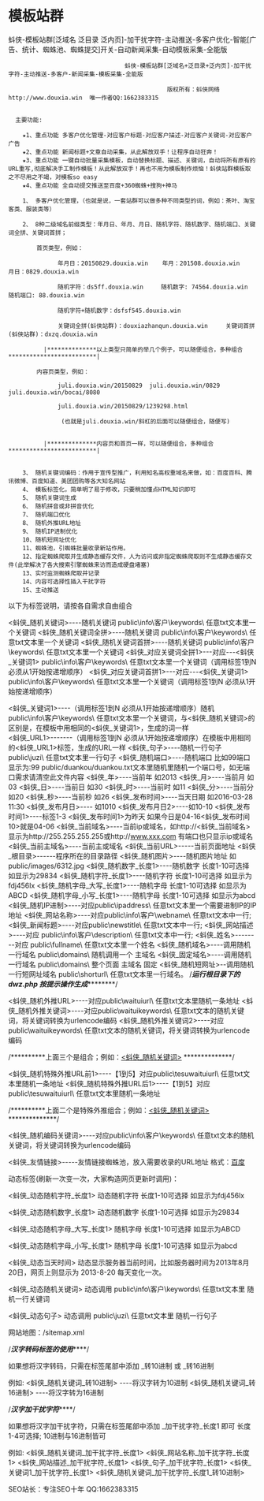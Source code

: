 # 模板站群
蚪侠-模板站群[泛域名 泛目录 泛内页]-加干扰字符-主动推送-多客户优化-智能[广告、统计、蜘蛛池、蜘蛛提交]开关-自动新闻采集-自动模板采集-全能版
 

                                     蚪侠-模板站群[泛域名+泛目录+泛内页]-加干扰字符-主动推送-多客户-新闻采集-模板采集-全能版

                                                 版权所有：蚪侠网络 http://www.douxia.win  唯一作者QQ:1662383315


      主要功能:

        ★1、重点功能 多客户优化管理-对应客户标题-对应客户描述-对应客户关键词-对应客户广告
        ★2、重点功能 新闻标题+文章自动采集，从此解放双手！让程序自动狂奔！
        ★3、重点功能 一键自动批量采集模板，自动替换标题、描述、关键词，自动将所有原有的URL重写,彻底解决手工制作模板！从此解放双手！再也不用为模板制作烦恼！蚪侠站群模板取之不尽用之不竭，对模板so easy
        ★4、重点功能 全自动提交推送至百度+360蜘蛛+搜狗+神马

        1、 多客户优化管理，（也就是说，一套站群可以做多种不同类型的词，例如：茶叶、淘宝客类、服装类等）

        2、 8种二级域名前缀类型：年月日、年月、月日、随机字符、随机数字、随机端口、关键词全拼、关键词首拼；

            首页类型，例如：

                  年月日：20150829.douxia.win    年月：201508.douxia.win    月日：0829.douxia.win

                  随机字符：ds5ff.douxia.win     随机数字: 74564.douxia.win  随机端口: 88.douxia.win
                  
                  随机字符+随机数字：dsfsf545.douxia.win
                 
                  关键词全拼(蚪侠站群)：douxiazhanqun.douxia.win     关键词首拼(蚪侠站群)：dxzq.douxia.win
 
              |**************以上类型只简单的举几个例子，可以随便组合，多种组合*************************|

            内容页类型，例如：
               
                  juli.douxia.win/20150829  juli.douxia.win/0829    juli.douxia.win/bocai/8080

                  juli.douxia.win/20150829/1239298.html
             
                   (也就是juli.douxia.win/斜杠的后面可以随便组合，随便写)


              |**************内容页和首页一样，可以随便组合，多种组合*************************|


        3、 随机关键词编码：作用于宣传型推广，利用知名高权重域名来做，如：百度百科、腾讯微博、百度知道、美团团购等各大知名网站
        4、 模板标签化，简单明了易于修改，只要稍加懂点HTML知识即可
        5、 随机关键词生成
        6、 随机拼音或非拼音优化
        7、 随机端口优化
        8、 随机外推URL地址
        9、 随机IP进制优化
        10、随机短网址优化
        11、蜘蛛池，引蜘蛛批量收录新站作用。
        12、指定蜘蛛爬取并生成静态缓存文件，人为访问或非指定蜘蛛爬取则不生成静态缓存文件(此举解决了各大搜索引擎蜘蛛来访而造成硬盘堵塞)
        13、实时监测蜘蛛爬取并记录 
        14、内容可选择性插入干扰字符
        15、主动推送



以下为标签说明，请按各自需求自由组合

<蚪侠_随机关键词>----随机关键词 public\info\客户\keywords\ 任意txt文本里一个关键词
<蚪侠_随机关键词全拼>----随机关键词 public\info\客户\keywords\ 任意txt文本里一个关键词
<蚪侠_随机关键词首拼>----随机关键词 public\info\客户\keywords\ 任意txt文本里一个关键词
<蚪侠_对应关键词全拼1>---对应---<蚪侠_关键词1> public\info\客户\keywords\ 任意txt文本里一个关键词（调用标签1到N 必须从1开始按递增顺序）
<蚪侠_对应关键词首拼1>---对应---<蚪侠_关键词1> public\info\客户\keywords\ 任意txt文本里一个关键词（调用标签1到N 必须从1开始按递增顺序）

<蚪侠_关键词1>----（调用标签1到N 必须从1开始按递增顺序）随机 public\info\客户\keywords\ 任意txt文本里一个关键词，与<蚪侠_随机关键词>的区别是，在模板中用相同的<蚪侠_关键词1>，生成的词一样    
<蚪侠_URL1>-------（调用标签1到N 必须从1开始按递增顺序）在模板中用相同的<蚪侠_URL1>标签，生成的URL一样
<蚪侠_句子>----随机一行句子 public\juzi\ 任意txt文本里一行句子
<蚪侠_随机端口>----随机端口 比如99端口 显示为:99 public/duankou/duankou.txt文本里随机里随机一个端口号，如无端口需求请清空此文件内容
<蚪侠_年>----当前年 如2013
<蚪侠_月>----当前月 如03
<蚪侠_日>----当前日 如30
<蚪侠_时>----当前时 如11
<蚪侠_分>----当前分 如20
<蚪侠_秒>----当前秒 如26
<蚪侠_发布时间>----当天日期 如2016-03-28 11:30
<蚪侠_发布月日>---- 如1010
<蚪侠_发布月日2>----如10-10
<蚪侠_发布时间1>----标签1-3 <蚪侠_发布时间1>为昨天 如果今日是04-16<蚪侠_发布时间10>就是04-06
<蚪侠_当前域名>----当前ip或域名，如http://<蚪侠_当前域名>显示为http://255.255.255.255或http://www.xxx.com 有端口也只显示ip或域名
<蚪侠_当前主域名>----当前主或域名
<蚪侠_当前URL>-----当前页面地址
<蚪侠_根目录>------程序所在的目录路径
<蚪侠_随机图片>----随机图片地址 如public/images/6312.jpg
<蚪侠_随机数字_长度1>----随机数字 长度1-10可选择 如显示为29834
<蚪侠_随机字符_长度1>----随机字符 长度1-10可选择 如显示为fdj456lx
<蚪侠_随机字母_大写_长度1>----随机字母 长度1-10可选择 如显示为ABCD
<蚪侠_随机字母_小写_长度1>----随机字母 长度1-10可选择 如显示为abcd
<蚪侠_随机IP进制>----对应public\ipaddress\                  任意txt文本里一个需要进制IP的IP地址
<蚪侠_网站名称>----对应public\info\客户\webname\            任意txt文本中一行;
<蚪侠_新闻标题>----对应public\newstitle\                    任意txt文本中一行;
<蚪侠_网站描述>----对应 public\info\客户\description\       任意txt文本中一行;
<蚪侠_姓名>--------对应 public\fullname\                    任意txt文本里一个姓名
<蚪侠_随机域名>----调用随机一行域名 public\domains\         随机调用一个 主域名
<蚪侠_固定域名>----调用随机一行域名 public\domains\         整个页面 主域名 固定
<蚪侠_随机短网址>--调用随机一行短网址域名 public\shorturl\ 任意txt文本里一行域名。
                 /*******运行根目录下的dwz.php 按提示操作生成***************/

<蚪侠_随机外推URL>----对应public\waituiurl\   任意txt文本里随机一条地址
<蚪侠_随机外推关键词>----对应public\waituikeywords\ 任意txt文本的随机关键词，将关键词转换为urlencode编码
<蚪侠_随机外推关键词2>----对应public\waituikeywords\ 任意txt文本的随机关键词，将关键词转换为urlencode编码

/**********上面三个是组合；例如：<a href="<蚪侠_随机外推URL><蚪侠_随机外推关键词>"><蚪侠_随机关键词></a>   **************/

<蚪侠_随机特殊外推URL前1>----【1到5】对应public\tesuwaituiurl\   任意txt文本里随机一条地址
<蚪侠_随机特殊外推URL后1>----【1到5】对应public\tesuwaituiurl\   任意txt文本里随机一条地址

/**********上面二个是特殊外推组合；例如：<a href="<蚪侠_随机特殊外推URL前1><蚪侠_随机外推关键词2><蚪侠_随机特殊外推URL后1>"><蚪侠_随机关键词></a>   **************/

<蚪侠_随机编码关键词>----对应public\info\客户\keywords\ 任意txt文本的随机关键词，将关键词转换为urlencode编码

<蚪侠_友情链接>-----友情链接蜘蛛池，放入需要收录的URL地址  格式：<a href="http://www.baidu.com">百度</a>


动态标签(刷新一次变一次，大家构造网页更新时调用)：

<蚪侠_动态随机字符_长度1>  动态随机字符 长度1-10可选择 如显示为fdj456lx

<蚪侠_动态随机数字_长度1>  动态随机数字 长度1-10可选择 如显示为29834

<蚪侠_动态随机字母_大写_长度1>  随机字母 长度1-10可选择 如显示为ABCD

<蚪侠_动态随机字母_小写_长度1>  随机字母 长度1-10可选择 如显示为abcd

<蚪侠_动态当天时间>  动态显示服务器当前时间，比如服务器时间为2013年8月20日，网页上则显示为 2013-8-20 每天变化一次。

<蚪侠_动态随机关键词>  动态调用 public\info\客户\keywords\ 任意txt文本里 随机一行关键词

<蚪侠_动态句子>  动态调用 public\juzi\ 任意txt文本里 随机一行句子

网站地图：/sitemap.xml

/***************************************************汉字转码标签的使用*******************************************************/

如果想将汉字转码，只需在标签尾部中添加  _转10进制 或  _转16进制

例如:  <蚪侠_随机关键词_转10进制> ----将汉字转为10进制
       <蚪侠_随机关键词_转16进制> ----将汉字转为16进制

/***************************************************汉字加干扰字符*******************************************************/

如果想将汉字加干扰字符，只需在标签尾部中添加  _加干扰字符_长度1 即可 长度1-4可选择; 10进制与16进制皆可

例如:  <蚪侠_随机关键词_加干扰字符_长度1>
       <蚪侠_网站名称_加干扰字符_长度1>
       <蚪侠_网站描述_加干扰字符_长度1>
       <蚪侠_句子_加干扰字符_长度1>
       <蚪侠_关键词1_加干扰字符_长度1>
       <蚪侠_随机关键词_加干扰字符_长度1_转10进制>




SEO站长：专注SEO十年  QQ:1662383315
